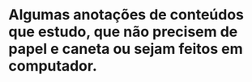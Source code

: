 # Algumas anotações de conteúdos que estudo, que não precisem de papel e caneta ou sejam feitos em computador. 
